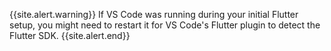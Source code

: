 {{site.alert.warning}}
  If VS Code was running during your initial Flutter setup,
  you might need to restart it for VS Code's Flutter plugin to detect the Flutter SDK.
{{site.alert.end}}
